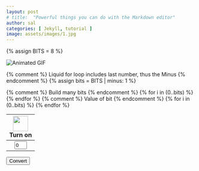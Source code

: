 ```yaml
---
layout: post
# title:  "Powerful things you can do with the Markdown editor"
author: sal
categories: [ Jekyll, tutorial ]
image: assets/images/1.jpg
---
```

{% assign BITS = 8 %}
<html>
<head>
</head>
<body>
  <img src="https://j.gifs.com/YE6OJA.gif" alt="Animated GIF">
</body>
</html>
<style>
    td {
        text-align: center;
        vertical-align: middle;
    }
</style>

<br>

{% comment %}
Liquid for loop includes last number, thus the Minus
{% endcomment %}
{% assign bits = BITS | minus: 1 %} 

<table>
    <thead>
        <tr>
            {% comment %}
            Build many bits
            {% endcomment %}
            {% for i in (0..bits) %}
            <th><img id="bulb{{ i }}" src="{{site.baseurl}}/assets/images/bulb_off.png" alt="" width="40" height="Auto">
                <div class="button" id="butt{{ i }}" onclick="javascript:toggleBit({{ i }})">Turn on</div>
            </th>
            {% endfor %}
        </tr>
    </thead>
    <tbody>
        <tr>
            {% comment %}
            Value of bit
            {% endcomment %}
            {% for i in (0..bits) %}
            <td><input type='text' id="digit{{ i }}" Value="0" size="1" readonly></td>
            {% endfor %}
        </tr>
    </tbody>
</table>



<button id = "submit">Convert</button>


<script>

    // header := w.Header()
    // header.Add("Access-Control-Allow-Origin", "*")

    // if r.Method == "OPTIONS" {
    //     w.WriteHeader(http.StatusOK)
    //     return
    // }   

    const BITS = {{ BITS }};
    const MAX = 2 ** BITS - 1;
    const MSG_ON = "Turn on";
    const IMAGE_ON = "{{site.baseurl}}/assets/images/bulb_on.gif";
    const MSG_OFF = "Turn off";
    const IMAGE_OFF = "{{site.baseurl}}/assets/images/bulb_off.png";
    const submit = document.getElementById("submit");
    submit.addEventListener("click", send);


    // return string with current value of each bit
    function getBits() {
        let bits = "";
        for(let i = 0; i < BITS; i++) {
            bits = bits + document.getElementById('digit' + i).value;
        }
        return bits;
    }
    // setter for Document Object Model (DOM) values
    function setConversions(binary) {
        document.getElementById('binary').innerHTML = binary;
        // Octal conversion
        document.getElementById('octal').innerHTML = parseInt(binary, 2).toString(8);
        // Hexadecimal conversion
        document.getElementById('hexadecimal').innerHTML = parseInt(binary, 2).toString(16);
        // Decimal conversion
        document.getElementById('decimal').innerHTML = parseInt(binary, 2).toString();
    }
    // convert decimal to base 2 using modulo with divide method
    function decimal_2_base(decimal, base) {
        let conversion = "";
        // loop to convert to base
        do {
            let digit = decimal % base;           // obtain right most digit
            conversion = "" + digit + conversion; // what does this do? inserts digit to front of string
            decimal = ~~(decimal / base);         // what does this do? divides by base what is ~~? force whole number
        } while (decimal > 0);                    // why while at the end? 0 pads front of binary number
            // loop to pad with zeros
            if (base === 2) {                     // only pad for binary conversions
                for (let i = 0; conversion.length < BITS; i++) {
                    conversion = "0" + conversion;
            }
        }
        return conversion;
    }
    // toggle selected bit and recalculate
    function toggleBit(i) {
        //alert("Digit action: " + i );
        const dig = document.getElementById('digit' + i);
        const image = document.getElementById('bulb' + i);
        const butt = document.getElementById('butt' + i);
        // Change digit and visual
        if (image.src.match(IMAGE_ON)) {
            dig.value = 0;
            image.src = IMAGE_OFF;
            butt.innerHTML = MSG_ON;
        } else {
            dig.value = 1;
            image.src = IMAGE_ON;
            butt.innerHTML = MSG_OFF;
        }
        // Binary numbers
        const binary = getBits();
        setConversions(binary);
    }

    // add is positive integer, subtract is negative integer
    function add(n) {
        let binary = getBits();
        // convert to decimal and do math
        let decimal = parseInt(binary, 2);
        if (n > 0) {  // PLUS
            decimal = MAX === decimal ? 0 : decimal += n; // OVERFLOW or PLUS
        } else  {     // MINUS
            decimal = 0 === decimal ? MAX : decimal += n; // OVERFLOW or MINUS
        }
        // convert the result back to binary
        binary = decimal_2_base(decimal, 2);
        // update conversions
        setConversions(binary);
        // update bits
        for (let i = 0; i < binary.length; i++) {
            let digit = binary.substr(i, 1);
            document.getElementById('digit' + i).value = digit;
            if (digit === "1") {
                document.getElementById('bulb' + i).src = IMAGE_ON;
                document.getElementById('butt' + i).innerHTML = MSG_OFF;
            } else {
                document.getElementById('bulb' + i).src = IMAGE_OFF;
                document.getElementById('butt' + i).innerHTML = MSG_ON;
            }
        }
    }
    
    //sends number and data to backend
function send() {
    var binary = getBits();
        var myHeaders = new Headers();
        const url = "http://127.0.0.1:8086/api/binary/post";
    const headers = {
        method: 'GET', // *GET, POST, PUT, DELETE, etc.
        mode: 'no-cors', // no-cors, *cors, same-origin
        cache: 'default', // *default, no-cache, reload, force-cache, only-if-cached
        credentials: 'omit', // include, *same-origin, omit
        headers: {
        'Content-Type': 'application/json'
        // 'Content-Type': 'application/x-www-form-urlencoded',
        },
    };
        // myHeaders.append("Content-Type", "application/json");
        // myHeaders.append("Accept", "application/json");
        // myHeaders.append("Origin", "http://127.0.0.1:4000/mediumish-theme-jekyll/powerful-things-markdown-editor/");
    var raw = JSON.stringify({
        "tag": binary
    });

    var requestOptions = {
        method: 'POST',
        headers: myHeaders,
        body: raw,
        redirect: 'follow'
    };

    fetch(url, requestOptions)
        .then(response => response.json())
        .then(result => console.log(result))
        .catch(error => console.log('error', error));
}







    // fetch("http://127.0.0.1:8086/api/y/query", {
    // method: "POST",
    // body: JSON.stringify({
    //     query: binary
    //     title: "Binary Data",
    //     completed: false
    // }),
    // headers: {
    //     "Content-type": "application/json; charset=UTF-8"
    // }
    // })
    // .then((response) => response.json())
    // .then((json) => console.log(json));

    // const xhr = new XMLHttpRequest();
    // const url = 'http://127.0.0.1:8086/api/y/<string:query>'; 

    // xhr.open('POST', url, true);
    // xhr.setRequestHeader('Content-Type', 'application/json');

    // xhr.onreadystatechange = function() {
    //     if (xhr.readyState === 4 && xhr.status === 200) {
    //       console.log('Data sent successfully');
    //     // Handle the response from the backend if needed
    //     }
    // };
    // console.log(binary);
    // const data = JSON.stringify({ binary : binary });
    // xhr.send(data);
    
function send() {
  var binary = getBits();
  console.log(binary);
  const url = "http://127.0.0.1:8086/api/binary/post";
  const headers = {
      'Content-Type': 'application/json'
  };

  var raw = JSON.stringify({
    "tag": binary
  });

  var requestOptions = {
    method: 'POST',
    headers: headers,
    body: raw,
    mode: 'cors', // Set the mode directly in requestOptions
    redirect: 'follow',
    cache: 'default',
    credentials: 'omit'
  };

  fetch(url, requestOptions)
    .then(response => response.json())
    .then(result => console.log(result))
    .catch(error => console.log('error', error));
}

</script>
